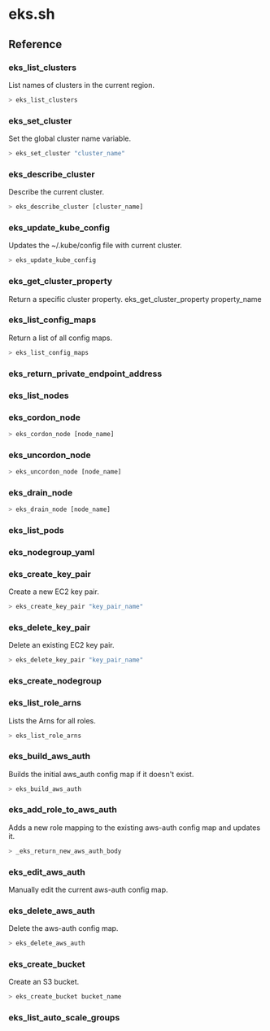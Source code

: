 # eks.sh



## Reference


### eks_list_clusters
List names of clusters in the current region.
```bash
> eks_list_clusters
```

### eks_set_cluster
Set the global cluster name variable.
```bash
> eks_set_cluster "cluster_name"
```

### eks_describe_cluster
Describe the current cluster.
```bash
> eks_describe_cluster [cluster_name]
```

### eks_update_kube_config
Updates the ~/.kube/config file with current cluster.
```bash
> eks_update_kube_config
```

### eks_get_cluster_property
Return a specific cluster property.
eks_get_cluster_property property_name

### eks_list_config_maps
Return a list of all config maps.
```bash
> eks_list_config_maps
```

### eks_return_private_endpoint_address

### eks_list_nodes

### eks_cordon_node

```bash
> eks_cordon_node [node_name]
```

### eks_uncordon_node

```bash
> eks_uncordon_node [node_name]
```

### eks_drain_node

```bash
> eks_drain_node [node_name]
```

### eks_list_pods

### eks_nodegroup_yaml

### eks_create_key_pair
Create a new EC2 key pair.
```bash
> eks_create_key_pair "key_pair_name"
```

### eks_delete_key_pair
Delete an existing EC2 key pair.
```bash
> eks_delete_key_pair "key_pair_name"
```

### eks_create_nodegroup

### eks_list_role_arns
Lists the Arns for all roles.
```bash
> eks_list_role_arns
```

### eks_build_aws_auth
Builds the initial aws_auth config map if it doesn't exist.
```bash
> eks_build_aws_auth
```

### eks_add_role_to_aws_auth
Adds a new role mapping to the existing aws-auth config map and updates it.
```bash
> _eks_return_new_aws_auth_body
```

### eks_edit_aws_auth
Manually edit the current aws-auth config map.

### eks_delete_aws_auth
Delete the aws-auth config map.
```bash
> eks_delete_aws_auth
```

### eks_create_bucket
Create an S3 bucket.
```bash
> eks_create_bucket bucket_name
```

### eks_list_auto_scale_groups

